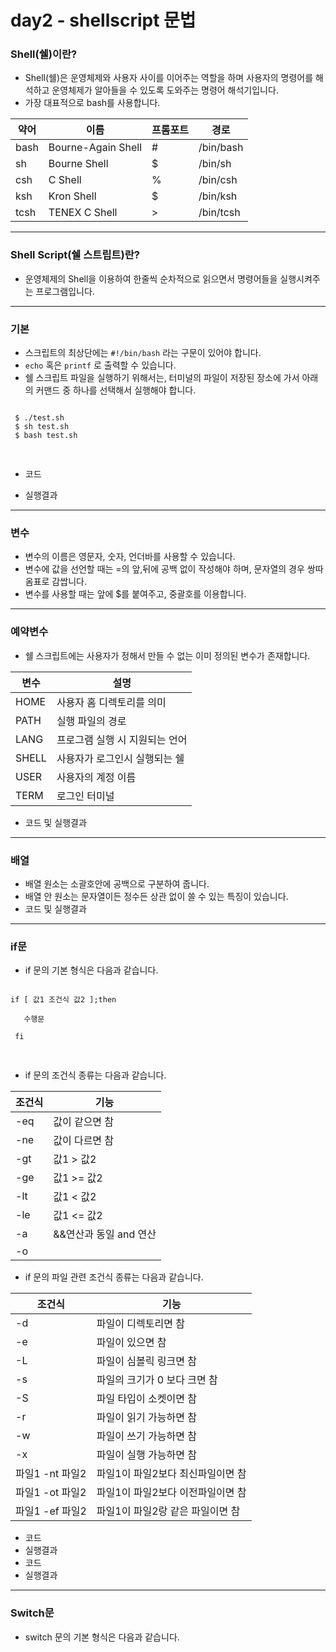 # day2 - shellscript 문법

### Shell(쉘)이란?

- Shell(쉘)은 운영체제와 사용자 사이를 이어주는 역할을 하며 사용자의 명령어를 해석하고 운영체제가 알아들을 수 있도록 도와주는 명령어 해석기입니다.
- 가장 대표적으로 bash를 사용합니다.


|약어|이름|프롬포트|경로|
|-----|-----|-----|-----|
|bash|Bourne-Again Shell|#|/bin/bash|
|sh|Bourne Shell|$|/bin/sh|
|csh|C Shell|%|/bin/csh|
|ksh|Kron Shell|$|/bin/ksh|
|tcsh|TENEX C Shell|>|/bin/tcsh|

---

### Shell Script(쉘 스트립트)란?
- 운영체제의 Shell을 이용하여 한줄씩 순차적으로 읽으면서 명령어들을 실행시켜주는 프로그램입니다.

---

### 기본

- 스크립트의 최상단에는 `#!/bin/bash` 라는 구문이 있어야 합니다.
- `echo` 혹은 `printf` 로 출력할 수 있습니다.
- 쉘 스크립트 파일을 실행하기 위해서는, 터미널의 파일이 저장된 장소에 가서 아래의 커맨드 중 하나를 선택해서 실행해야 합니다.

<pre>
<code>
 $ ./test.sh
 $ sh test.sh
 $ bash test.sh
 </code>
 </pre>

 - 코드
 
 - 실행결과

---

### 변수

- 변수의 이름은 영문자, 숫자, 언더바를 사용할 수 있습니다.
- 변수에 값을 선언할 때는 =의 앞,뒤에 공백 없이 작성해야 하며, 문자열의 경우 쌍따옴표로 감쌉니다.
- 변수를 사용할 때는 앞에 $를 붙여주고, 중괄호를 이용합니다.

---

### 예약변수

- 쉘 스크립트에는 사용자가 정해서 만들 수 없는 이미 정의된 변수가 존재합니다.

|변수|설명|
|-----|-----|
|HOME|사용자 홈 디렉토리를 의미|
|PATH|실행 파일의 경로|
|LANG|프로그램 실행 시 지원되는 언어|
|SHELL|사용자가 로그인시 실행되는 쉘|
|USER|사용자의 계정 이름|
|TERM|로그인 터미널|

- 코드 및 실행결과


---

### 배열

- 배열 원소는 소괄호안에 공백으로 구분하여 줍니다.
- 배열 안 원소는 문자열이든 정수든 상관 없이 쓸 수 있는 특징이 있습니다.
- 코드 및 실행결과

---

### if문

- if 문의  기본 형식은 다음과 같습니다.
<pre>
<code>
if [ 값1 조건식 값2 ];then

   수행문

 fi
 </code>
 </pre>

- if 문의 조건식 종류는 다음과 같습니다.

|조건식|기능|
|-----|-----|
|-eq|값이 같으면 참|
|-ne|값이 다르면 참|
|-gt|값1 > 값2|
|-ge|값1 >= 값2|
|-lt|값1 < 값2|
|-le|값1 <= 값2|
|-a|&&연산과 동일 and 연산|
|-o|||연산과 동일 or 연산|

- if 문의 파일 관련 조건식 종류는 다음과 같습니다.

|조건식|기능|
|-----|-----|
|-d|파일이 디렉토리면 참|
|-e|파일이 있으면 참|
|-L|파일이 심볼릭 링크면 참|
|-s|파일의 크기가 0 보다 크면 참|
|-S|파일 타입이 소켓이면 참|
|-r|파일이 읽기 가능하면 참|
|-w|파일이 쓰기 가능하면 참|
|-x|파일이 실행 가능하면 참|
|파일1 -nt 파일2|파일1이 파일2보다 최신파일이면 참|
|파일1 -ot 파일2|파일1이 파일2보다 이전파일이면 참|
|파일1 -ef 파일2|파일1이 파일2랑 같은 파일이면 참|

- 코드
- 실행결과
- 코드
- 실행결과

---

### Switch문
- switch 문의 기본 형식은 다음과 같습니다.
